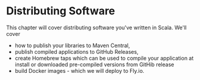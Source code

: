 # Distributing Software

This chapter will cover distributing software you've written in Scala. We'll
cover

- how to publish your libraries to Maven Central,
- publish compiled applications to GitHub Releases,
- create Homebrew taps which can be used to compile your application at install
  or downloaded pre-compiled versions from GitHib release
- build Docker images - which we will deploy to Fly.io.
